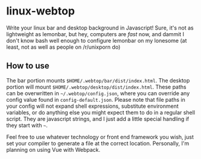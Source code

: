 # linux-webtop

Write your linux bar and desktop background in Javascript! Sure, it's not as lightweight as lemonbar, but hey, computers are *fast* now, and dammit I don't know bash well enough to configure lemonbar on my lonesome (at least, not as well as people on /r/unixporn do)

## How to use

The bar portion mounts `$HOME/.webtop/bar/dist/index.html`. The desktop portion will mount `$HOME/.webtop/desktop/dist/index.html`. These paths can be overwritten in `~/.webtop/config.json`, where you can override any config value found in `config-default.json`. Please note that file paths in your config will not expand shell expressions, substitute environment variables, or do anything else you might expect them to do in a regular shell script. They are javascript strings, and I just add a little special handling if they start with `~`.

 Feel free to use whatever technology or front end framework you wish, just set your compiler to generate a file at the correct location. Personally, I'm planning on using Vue with Webpack.